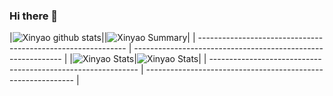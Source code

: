 ### Hi there 👋

<!--
**mango2630/mango2630** is a ✨ _special_ ✨ repository because its `README.md` (this file) appears on your GitHub profile.

Here are some ideas to get you started:

- 🔭 I’m currently working on ...
- 🌱 I’m currently learning ...
- 👯 I’m looking to collaborate on ...
- 🤔 I’m looking for help with ...
- 💬 Ask me about ...
- 📫 How to reach me: ...
- 😄 Pronouns: ...
- ⚡ Fun fact: ...
-->
|![Xinyao github stats](https://github-readme-stats.vercel.app/api?username=liuxinyao1&theme=radical&show_icons=true&count_private=true)||![Xinyao Summary](https://github-profile-summary-cards.vercel.app/api/cards/profile-details?username=liuxinyao1&theme=solarized_dark)|
| ------------------------------------------------------------ | ------------------------------------------------------------ |
|![Xinyao Stats](https://github-profile-summary-cards.vercel.app/api/cards/repos-per-language?username=liuxinyao1&theme=solarized_dark)|![Xinyao Stats](https://github-profile-summary-cards.vercel.app/api/cards/most-commit-language?username=liuxinyao1&theme=solarized_dark)|
| ------------------------------------------------------------ | ------------------------------------------------------------ |
